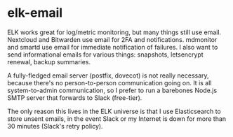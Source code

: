 # elk-email
ELK works great for log/metric monitoring, but many things still use email. Nextcloud and Bitwarden use email for 2FA and notifications. mdmonitor and smartd use email for immediate notification of failures. I also want to send informational emails for various things: snapshots, letsencrypt renewal, backup summaries.

A fully-fledged email server (postfix, dovecot) is not really necessary, because there's no person-to-person communication going on. It is all system-to-admin communication, so I prefer to run a barebones Node.js SMTP server that forwards to Slack (free-tier).

The only reason this lives in the ELK universe is that I use Elasticsearch to store unsent emails, in the event Slack or my Internet is down for more than 30 minutes (Slack's retry policy).